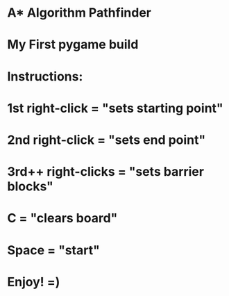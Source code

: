 # A* Algorithm Pathfinder
# My First pygame build
#
#
# Instructions:
# 1st right-click = "sets starting point"
#
# 2nd right-click = "sets end point"
#
# 3rd++ right-clicks = "sets barrier blocks"
#
# C = "clears board"
#
# Space = "start"
#
#
# Enjoy! =)
